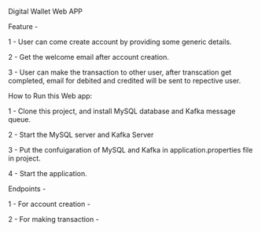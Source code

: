 Digital Wallet Web APP

Feature - 

1 - User can come create account by providing some generic details.


2 - Get the welcome email after account creation.


3 - User can make the transaction to other user, after transcation get completed, email for debited and credited will be sent to repective user.

How to Run this Web app:

1 - Clone this project, and install MySQL database and Kafka message queue.

2 - Start the MySQL server and Kafka Server

3 - Put the confuigaration of MySQL and Kafka in application.properties file in project.

4 - Start the application.

Endpoints - 

1 - For account creation  -

2 - For making transaction - 



